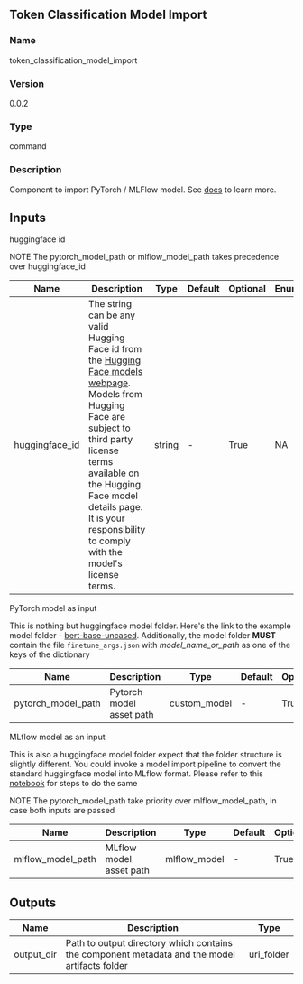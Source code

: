 ## Token Classification Model Import

### Name 

token_classification_model_import

### Version 

0.0.2

### Type 

command

### Description 

Component to import PyTorch / MLFlow model. See [docs](https://aka.ms/azureml/components/token_classification_model_import) to learn more.

## Inputs 

huggingface id

NOTE The pytorch_model_path or mlflow_model_path takes precedence over huggingface_id

| Name           | Description                                                                                                                                                                                                                                                                                                                                                 | Type   | Default | Optional | Enum |
| -------------- | ----------------------------------------------------------------------------------------------------------------------------------------------------------------------------------------------------------------------------------------------------------------------------------------------------------------------------------------------------------- | ------ | ------- | -------- | ---- |
| huggingface_id | The string can be any valid Hugging Face id from the [Hugging Face models webpage](https://huggingface.co/models?pipeline_tag=token-classification&sort=downloads). Models from Hugging Face are subject to third party license terms available on the Hugging Face model details page. It is your responsibility to comply with the model's license terms. | string | -       | True     | NA   |



PyTorch model as input

This is nothing but huggingface model folder. Here's the link to the example model folder - [bert-base-uncased](https://huggingface.co/bert-base-uncased/tree/main). Additionally, the model folder **MUST** contain the file `finetune_args.json` with *model_name_or_path* as one of the keys of the dictionary

| Name               | Description              | Type         | Default | Optional | Enum |
| ------------------ | ------------------------ | ------------ | ------- | -------- | ---- |
| pytorch_model_path | Pytorch model asset path | custom_model | -       | True     | NA   |



MLflow model as an input

This is also a huggingface model folder expect that the folder structure is slightly different. You could invoke a model import pipeline to convert the standard huggingface model into MLflow format. Please refer to this [notebook](https://github.com/Azure/azureml-examples/blob/main/sdk/python/foundation-models/system/import/import_model_into_registry.ipynb) for steps to do the same

NOTE The pytorch_model_path take priority over mlflow_model_path, in case both inputs are passed

| Name              | Description             | Type         | Default | Optional | Enum |
| ----------------- | ----------------------- | ------------ | ------- | -------- | ---- |
| mlflow_model_path | MLflow model asset path | mlflow_model | -       | True     | NA   |

## Outputs 

| Name       | Description                                                                                   | Type       |
| ---------- | --------------------------------------------------------------------------------------------- | ---------- |
| output_dir | Path to output directory which contains the component metadata and the model artifacts folder | uri_folder |